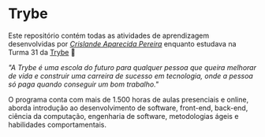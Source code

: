 # Trybe

Este repositório contém todas as atividades de aprendizagem desenvolvidas por _[Crislande Aparecida Pereira](https://www.linkedin.com/in/crislandepereira/)_ enquanto estudava na Turma 31 da [Trybe](https://www.betrybe.com/) 🚀

_"A Trybe é uma escola do futuro para qualquer pessoa que queira melhorar de vida e construir uma carreira de sucesso em tecnologia, onde a pessoa só paga quando conseguir um bom trabalho."_

O programa conta com mais de 1.500 horas de aulas presenciais e online, aborda introdução ao desenvolvimento de software, front-end, back-end, ciência da computação, engenharia de software, metodologias ágeis e habilidades comportamentais.
